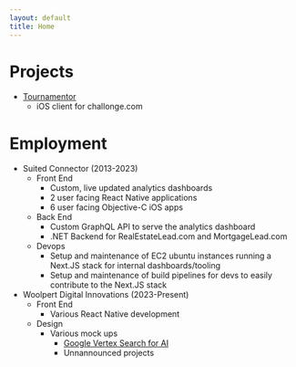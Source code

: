 ```yaml
---
layout: default
title: Home
---
```


# Projects
- [Tournamentor](http://github.com/zak123/tournamentor)
    - iOS client for challonge.com

# Employment
- Suited Connector (2013-2023)
    - Front End
        - Custom, live updated analytics dashboards
        - 2 user facing React Native applications
        - 6 user facing Objective-C iOS apps
    - Back End
        - Custom GraphQL API to serve the analytics dashboard
        - .NET Backend for RealEstateLead.com and MortgageLead.com
    - Devops
        - Setup and maintenance of EC2 ubuntu instances running a Next.JS stack for internal dashboards/tooling
        - Setup and maintenance of build pipelines for devs to easily contribute to the Next.JS stack
- Woolpert Digital Innovations (2023-Present)
    - Front End
        - Various React Native development
    - Design
        - Various mock ups
            - [Google Vertex Search for AI](https://mapsplatform.google.com/resources/blog/convert-online-shoppers-to-in-store-or-curbside-pickup-customers-using/)
            - Unnannounced projects
            